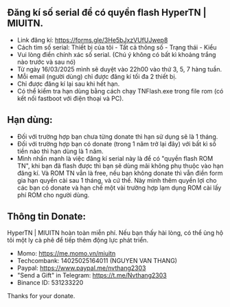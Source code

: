 ## Đăng kí số serial để có quyền flash HyperTN | MIUITN.
- Link đăng kí: https://forms.gle/3He5bJxzVUfUJwep8
- Cách tìm số serial: Thiết bị của tôi - Tất cả thông số - Trạng thái - Kiểu
- Vui lòng điền chính xác số serial. (Chú ý không có bất kì khoảng trắng nào trước và sau nó)
- Từ ngày 16/03/2025 mình sẽ duyệt vào 22h00 vào thứ 3, 5, 7 hàng tuần.
- Mỗi email (người dùng) chỉ được đăng kí tối đa 2 thiết bị.
- Chỉ được đăng kí lại sau khi hết hạn.
- Có thể kiểm tra hạn dùng bằng cách chạy TNFlash.exe trong file rom (có kết nối fastboot với điện thoại và PC).
## Hạn dùng:
- Đối với trường hợp bạn chưa từng donate thì hạn sử dụng sẽ là 1 tháng.
- Đối với trường hợp bạn có donate (trong 1 năm trở lại đây) với bất kì số tiền nào thì hạn dùng là 1 năm.
- Mình nhấn mạnh là việc đăng kí serial này là để có "quyền flash ROM TN", khi bạn đã flash được thì bạn sẽ dùng mãi không phụ thuộc vào hạn đăng kí.  Và ROM TN vẫn là free, nếu bạn không donate thì vẫn điền form gia hạn quyền cài sau 1 tháng, và cứ thế. Này mình thêm quyền lợi cho các bạn có donate và hạn chế một vài trường hợp lạm dụng ROM cài lấy phí ROM cho người dùng.
## Thông tin Donate:
HyperTN | MIUITN hoàn toàn miễn phí. Nếu bạn thấy hài lòng, có thể ủng hộ tôi một ly cà phê để tiếp thêm động lực phát triển.
- Momo: https://me.momo.vn/miuitn
- Techcombank: 14025025164011 (NGUYEN VAN THANG)
- Paypal: https://www.paypal.me/nvthang2303
- "Send a Gift" in Telegram: https://t.me/Nvthang2303
- Binance ID: 531233220

Thanks for your donate.
